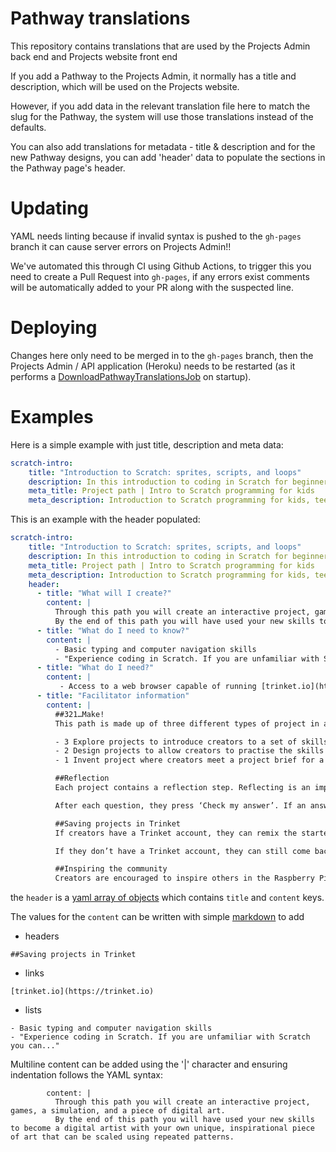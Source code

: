 # Pathway translations

This repository contains translations that are used by the Projects Admin back end and Projects website front end

If you add a Pathway to the Projects Admin, it normally has a title and description, which will be used on the Projects website.

However, if you add data in the relevant translation file here to match the slug for the Pathway, the system will use those translations instead of the defaults.

You can also add translations for metadata - title & description and for the new Pathway designs, you can add 'header' data to populate the sections in the Pathway page's header.

# Updating

YAML needs linting because if invalid syntax is pushed to the `gh-pages` branch it can cause server errors on Projects Admin!!

We've automated this through CI using Github Actions, to trigger this you need to create a Pull Request into `gh-pages`, if any errors exist comments will be automatically added to your PR along with the suspected line.

# Deploying

Changes here only need to be merged in to the `gh-pages` branch, then the Projects Admin / API application (Heroku) needs to be restarted (as it performs a [DownloadPathwayTranslationsJob](https://github.com/RaspberryPiFoundation/projects-admin/blob/main/lib/tasks/ephemeral_setup.rake) on startup).

# Examples

Here is a simple example with just title, description and meta data:

```yaml
scratch-intro:
    title: "Introduction to Scratch: sprites, scripts, and loops"
    description: In this introduction to coding in Scratch for beginners, you will learn how to add code, costumes, and sounds to sprites as you make animations, a game, an app, and a book.
    meta_title: Project path | Intro to Scratch programming for kids
    meta_description: Introduction to Scratch programming for kids, teenagers and young adults. Learn how to make animations, a game, an app, and a book.
```

This is an example with the header populated:

```yaml
scratch-intro:
    title: "Introduction to Scratch: sprites, scripts, and loops"
    description: In this introduction to coding in Scratch for beginners, you will learn how to add code, costumes, and sounds to sprites as you make animations, a game, an app, and a book.
    meta_title: Project path | Intro to Scratch programming for kids
    meta_description: Introduction to Scratch programming for kids, teenagers and young adults. Learn how to make animations, a game, an app, and a book.
    header:
      - title: "What will I create?"
        content: |
          Through this path you will create an interactive project, games, a simulation, and a piece of digital art.
          By the end of this path you will have used your new skills to become a digital artist with your own unique, inspirational piece of art that can be scaled using repeated patterns.
      - title: "What do I need to know?"
        content: |
          - Basic typing and computer navigation skills
          - "Experience coding in Scratch. If you are unfamiliar with Scratch you could try our Scratch paths, [Introduction to Scratch](https://projects.raspberrypi.org/en/pathways/scratch-intro), [More Scratch](https://projects.raspberrypi.org/en/pathways/more-scratch), and [Further Scratch](https://projects.raspberrypi.org/en/pathways/further-scratch)."
      - title: "What do I need?"
        content: |
           - Access to a web browser capable of running [trinket.io](https://trinket.io).
      - title: "Facilitator information"
        content: |
          ##321…Make!
          This path is made up of three different types of project in a 3-2-1 structure:

          - 3 Explore projects to introduce creators to a set of skills, and provide step-by-step instructions to help them develop initial confidence.
          - 2 Design projects to allow creators to practise the skills they learned in the previous Explore projects, and to express themselves creatively whilst growing independence.
          - 1 Invent project where creators meet a project brief for a particular audience using their skills.

          ##Reflection
          Each project contains a reflection step. Reflecting is an important part of learning, because it helps make new connections in your brain. Creators answer three questions to reflect on what they’ve learned.

          After each question, they press ‘Check my answer’. If an answer is incorrect, useful feedback will guide them towards the correct answer. There is no limit to the amount of times they can attempt each question.

          ##Saving projects in Trinket
          If creators have a Trinket account, they can remix the starter projects to save a copy to their My Trinkets library.

          If they don’t have a Trinket account, they can still come back to their project in the future by using the same computer and using the starter project link.

          ##Inspiring the community
          Creators are encouraged to inspire others in the Raspberry Pi Foundation community by sharing their projects with us via the [project submissions form](https://form.raspberrypi.org/f/community-project-submissions). Projects will be anonymously shared to our Community Galleries.
```

the `header` is a [yaml array of objects](https://www.w3schools.io/file/yaml-arrays/#yaml-arrays-of-objects) which contains `title` and `content` keys.

The values for the `content` can be written with simple [markdown](https://daringfireball.net/projects/markdown/) to add 

- headers
```
##Saving projects in Trinket
```

- links 
```
[trinket.io](https://trinket.io)
```

- lists
```
- Basic typing and computer navigation skills
- "Experience coding in Scratch. If you are unfamiliar with Scratch you can..."
```

Multiline content can be added using the '|' character and ensuring indentation follows the YAML syntax:

```
        content: |
          Through this path you will create an interactive project, games, a simulation, and a piece of digital art.
          By the end of this path you will have used your new skills to become a digital artist with your own unique, inspirational piece of art that can be scaled using repeated patterns.
```

